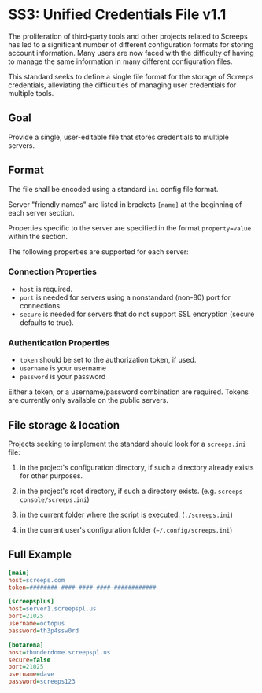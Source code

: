 # SS3: Unified Credentials File v1.1

The proliferation of third-party tools and other projects related to Screeps has led to a significant number of different configuration formats for storing account information. Many users are now faced with the difficulty of having to manage the same information in many different configuration files.

This standard seeks to define a single file format for the storage of Screeps credentials, alleviating the difficulties of managing user credentials for multiple tools.

## Goal

Provide a single, user-editable file that stores credentials to multiple servers.

## Format

The file shall be encoded using a standard `ini` config file format.

Server "friendly names" are listed in brackets `[name]` at the beginning of each server section.

Properties specific to the server are specified in the format `property=value` within the section. 

The following properties are supported for each server:

### Connection Properties
* `host` is required.
* `port` is needed for servers using a nonstandard (non-80) port for connections.
* `secure` is needed for servers that do not support SSL encryption (secure defaults to true).

### Authentication Properties
* `token` should be set to the authorization token, if used.
* `username` is your username
* `password` is your password

Either a token, or a username/password combination are required.
Tokens are currently only available on the public servers.

## File storage & location

Projects seeking to implement the standard should look for a `screeps.ini` file:

1. in the project's configuration directory, if such a directory already exists for other purposes.

2. in the project's root directory, if such a directory exists. (e.g. `screeps-console/screeps.ini`)

3. in the current folder where the script is executed. (`./screeps.ini`)

4. in the current user's configuration folder (`~/.config/screeps.ini`)

## Full Example

```ini
[main]
host=screeps.com
token=########-####-####-####-############

[screepsplus]
host=server1.screepspl.us
port=21025
username=octopus
password=th3p4ssw0rd

[botarena]
host=thunderdome.screepspl.us
secure=false
port=21025
username=dave
password=screeps123
```

